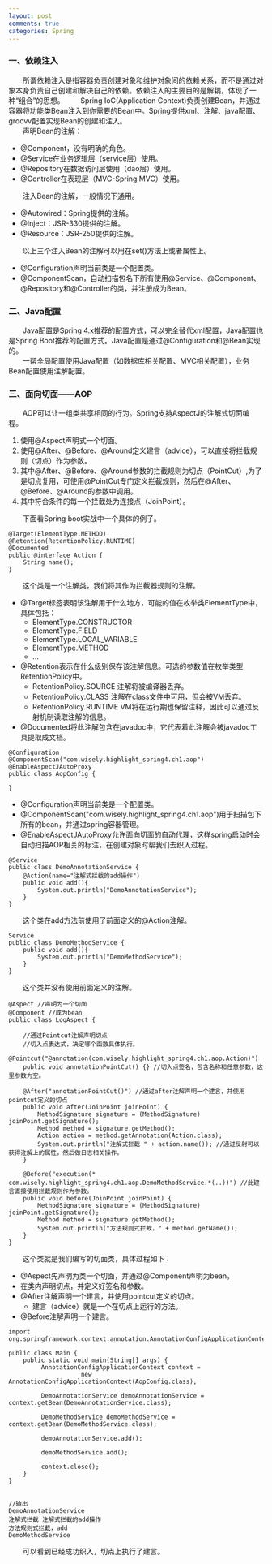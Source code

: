 ```yaml
---
layout: post
comments: true
categories: Spring
---
```


### 一、依赖注入
&emsp;&emsp;所谓依赖注入是指容器负责创建对象和维护对象间的依赖关系，而不是通过对象本身负责自己创建和解决自己的依赖。依赖注入的主要目的是解耦，体现了一种“组合”的思想。
&emsp;&emsp;Spring IoC(Application Context)负责创建Bean，并通过容器将功能类Bean注入到你需要的Bean中。Spring提供xml、注解、java配置、groovv配置实现Bean的创建和注入。   
&emsp;&emsp;声明Bean的注解：

* @Component，没有明确的角色。
* @Service在业务逻辑层（service层）使用。
* @Repository在数据访问层使用（dao层）使用。
* @Controller在表现层（MVC-Spring MVC）使用。

&emsp;&emsp;注入Bean的注解，一般情况下通用。

* @Autowired：Spring提供的注解。
* @Inject：JSR-330提供的注解。
* @Resource：JSR-250提供的注解。

&emsp;&emsp;以上三个注入Bean的注解可以用在set()方法上或者属性上。

* @Configuration声明当前类是一个配置类。
* @ComponentScan，自动扫描包名下所有使用@Service、@Component、@Repository和@Controller的类，并注册成为Bean。

### 二、Java配置
&emsp;&emsp;Java配置是Spring 4.x推荐的配置方式，可以完全替代xml配置，Java配置也是Spring Boot推荐的配置方式。Java配置是通过@Configuration和@Bean实现的。   
&emsp;&emsp;一帮全局配置使用Java配置（如数据库相关配置、MVC相关配置），业务Bean配置使用注解配置。

### 三、面向切面——AOP
&emsp;&emsp;AOP可以让一组类共享相同的行为。Spring支持AspectJ的注解式切面编程。

1. 使用@Aspect声明式一个切面。   
2. 使用@After、@Before、@Around定义建言（advice），可以直接将拦截规则（切点）作为参数。
3. 其中@After、@Before、@Around参数的拦截规则为切点（PointCut）,为了是切点复用，可使用@PointCut专门定义拦截规则，然后在@After、@Before、@Around的参数中调用。
4. 其中符合条件的每一个拦截处为连接点（JoinPoint）。

&emsp;&emsp;下面看Spring boot实战中一个具体的例子。

```
@Target(ElementType.METHOD)
@Retention(RetentionPolicy.RUNTIME)
@Documented
public @interface Action {
    String name();
}

```
&emsp;&emsp;这个类是一个注解类，我们将其作为拦截器规则的注解。

* @Target标签表明该注解用于什么地方，可能的值在枚举类ElementType中，具体包括：
    * ElementType.CONSTRUCTOR
    * ElementType.FIELD
    * ElementType.LOCAL_VARIABLE
    * ElementType.METHOD
    * ...
* @Retention表示在什么级别保存该注解信息。可选的参数值在枚举类型RetentionPolicy中。
    * RetentionPolicy.SOURCE 注解将被编译器丢弃。
    * RetentionPolicy.CLASS 注解在class文件中可用，但会被VM丢弃。
    * RetentionPolicy.RUNTIME VM将在运行期也保留注释，因此可以通过反射机制读取注解的信息。
* @Documented将此注解包含在javadoc中，它代表着此注解会被javadoc工具提取成文档。


```
@Configuration
@ComponentScan("com.wisely.highlight_spring4.ch1.aop")
@EnableAspectJAutoProxy
public class AopConfig {

}
```

* @Configuration声明当前类是一个配置类。
* @ComponentScan("com.wisely.highlight_spring4.ch1.aop")用于扫描包下所有的bean，并通过spring容器管理。
* @EnableAspectJAutoProxy允许面向切面的自动代理，这样spring启动时会自动扫描AOP相关的标注，在创建对象时帮我们去织入过程。

```
@Service
public class DemoAnnotationService {
    @Action(name="注解式拦截的add操作")
    public void add(){
        System.out.println("DemoAnnotationService");
    }
}
```

&emsp;&emsp;这个类在add方法前使用了前面定义的@Action注解。

```
Service
public class DemoMethodService {
    public void add(){
        System.out.println("DemoMethodService");
    }
}

```

&emsp;&emsp;这个类并没有使用前面定义的注解。

```
@Aspect //声明为一个切面
@Component //成为bean
public class LogAspect {

    //通过Pointcut注解声明切点
    //切入点表达式，决定哪个函数具体执行。
    @Pointcut("@annotation(com.wisely.highlight_spring4.ch1.aop.Action)")   
    public void annotationPointCut() {} //切入点签名，包含名称和任意参数，这里参数为空。

    @After("annotationPointCut()") //通过after注解声明一个建言，并使用pointcut定义的切点
    public void after(JoinPoint joinPoint) {
        MethodSignature signature = (MethodSignature) joinPoint.getSignature();
        Method method = signature.getMethod();
        Action action = method.getAnnotation(Action.class);
        System.out.println("注解式拦截 " + action.name()); //通过反射可以获得注解上的属性，然后做日志相关操作。
    }

    @Before("execution(* com.wisely.highlight_spring4.ch1.aop.DemoMethodService.*(..))") //此建言直接使用拦截规则作为参数。
    public void before(JoinPoint joinPoint) {
        MethodSignature signature = (MethodSignature) joinPoint.getSignature();
        Method method = signature.getMethod();
        System.out.println("方法规则式拦截，" + method.getName());
    }
}
```
&emsp;&emsp;这个类就是我们编写的切面类，具体过程如下：

* @Aspect先声明为类一个切面，并通过@Component声明为bean。
* 在类内声明切点，并定义好签名和参数。
* @After注解声明一个建言，并使用pointcut定义的切点。
    * 建言（advice）就是一个在切点上运行的方法。
* @Before注解声明一个建言。

```
import org.springframework.context.annotation.AnnotationConfigApplicationContext;

public class Main {
	public static void main(String[] args) {
		 AnnotationConfigApplicationContext context =
	                new AnnotationConfigApplicationContext(AopConfig.class);

		 DemoAnnotationService demoAnnotationService = context.getBean(DemoAnnotationService.class);

		 DemoMethodService demoMethodService = context.getBean(DemoMethodService.class);

		 demoAnnotationService.add();

		 demoMethodService.add();

		 context.close();
	}
}


//输出
DemoAnnotationService
注解式拦截 注解式拦截的add操作
方法规则式拦截，add
DemoMethodService
```
&emsp;&emsp;可以看到已经成功织入，切点上执行了建言。
